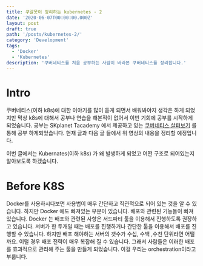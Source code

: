 ```yaml
---
title: 쿠알못이 정리하는 kubernetes - 2
date: '2020-06-07T00:00:00.000Z'
layout: post
draft: true
path: '/posts/kubernetes-2/'
category: 'Development'
tags:
  - 'Docker'
  - 'Kubernetes'
description: '쿠버네티스를 처음 공부하는 사람이 바라본 쿠버네티스를 정리합니다.'
---
```


# Intro

쿠버네티스(이하 k8s)에 대한 이야기를 많이 듣게 되면서 배워봐야지 생각은 하게 되었지만 막상 k8s에 대해서 공부나 연습을 해본적이 없어서 이번 기회에 공부를 시작하게되었습니다. 공부는 SKplanet Tacademy 에서 제공하고 있는 [쿠버네티스 살펴보기](https://www.youtube.com/playlist?list=PL9mhQYIlKEhdTu31zyb_QelQMaqFGgASA) 를 통해 공부 하게되었습니다. 현재 글과 다음 글 들에서 위 영상의 내용을 정리할 예정입니다.

이번 글에서는 Kubernates(이하 k8s) 가 왜 발생하게 되었고 어떤 구조로 되어있는지 알아보도록 하겠습니다.

# Before K8S

Docker를 사용하시다보면 사용법이 매우 간단하고 직관적으로 되어 있는 것을 알 수 있습니다. 하지만 Docker 에도 빠져있는 부분이 있습니다. 배포와 관련된 기능들이 빠져 있습니다. Docker 는 배포와 관련된 사항은 서드파티 툴을 이용해서 진행하도록 권장하고 있습니다. 서버가 한 두개일 때는 배포를 진행하거나 간단한 툴을 이용해서 배포를 진행할 수 있습니다. 하지만 배포 해야하는 서버의 갯수가 수십, 수백 ,수천 단위라면 어떨까요. 이럴 경우 배포 전략이 매우 복잡해 질 수 있습니다. 그래서 사람들은 이러한 배포를 효과적으로 관리해 주는 툴을 만들게 되었습니다. 이걸 우리는 orchestration이라고 부룹니다.
